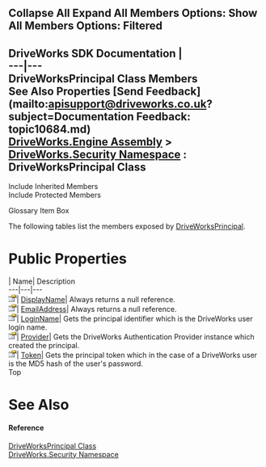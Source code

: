 Collapse All Expand All Members Options: Show All  Members Options: Filtered   
---  
DriveWorks SDK Documentation  |   
---|---  
DriveWorksPrincipal Class Members   
See Also Properties [Send Feedback](mailto:apisupport@driveworks.co.uk?subject=Documentation Feedback: topic10684.md)  
[DriveWorks.Engine Assembly](topic2156.md) > [DriveWorks.Security Namespace](topic10574.md) : DriveWorksPrincipal Class  
---  
  
Include Inherited Members    
Include Protected Members  


Glossary Item Box

The following tables list the members exposed by [DriveWorksPrincipal](topic10684.md).

# Public Properties

| Name| Description  
---|---|---  
![Public Property](dotnetimages/publicProperty.gif)| [DisplayName](topic10690.md)| Always returns a null reference.   
![Public Property](dotnetimages/publicProperty.gif)| [EmailAddress](topic10691.md)| Always returns a null reference.   
![Public Property](dotnetimages/publicProperty.gif)| [LoginName](topic10692.md)| Gets the principal identifier which is the DriveWorks user login name.   
![Public Property](dotnetimages/publicProperty.gif)| [Provider](topic10693.md)| Gets the DriveWorks Authentication Provider instance which created the principal.   
![Public Property](dotnetimages/publicProperty.gif)| [Token](topic10694.md)| Gets the principal token which in the case of a DriveWorks user is the MD5 hash of the user's password.   
Top

# See Also

#### Reference

[DriveWorksPrincipal Class](topic10684.md)   
[DriveWorks.Security Namespace](topic10574.md)


